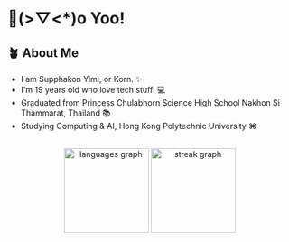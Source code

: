 # 👋(>▽<*)o Yoo!
## 🪴 About Me
- I am Supphakon Yimi, or Korn. ✨ <br>
- I'm 19 years old who love tech stuff! 💻 <br>
- Graduated from Princess Chulabhorn Science High School Nakhon Si Thammarat, Thailand 📚 <br>
- Studying Computing & AI, Hong Kong Polytechnic University ⌘

<br>
<div align="center">
  <img src="https://github-readme-stats.vercel.app/api/top-langs?username=kORNkin&locale=en&hide_title=false&layout=compact&card_width=320&langs_count=5&theme=github_dark&hide_border=false&order=2" height="150" alt="languages graph"  />
  <img src="https://streak-stats.demolab.com?user=kORNkin&locale=en&mode=daily&theme=cobalt&hide_border=false&border_radius=5&order=3" height="150" alt="streak graph"  />
</div>

###
